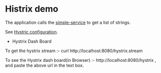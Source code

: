 # Histrix demo

The application calls the [simple-service](https://github.com/spring-microservices/simple-service) to get a list of strings.

See [Hystric configuration](https://github.com/Netflix/Hystrix/wiki/Configuration "Hystrix Config").


* Hystrix Dash Board

To get the hystrix stream :- curl http://localhost:8080/hystrix.stream
 
To see the Hystrix dash board(in Browser) :- http://localhost:8080/hystrix ,  and paste the above url in the text box.